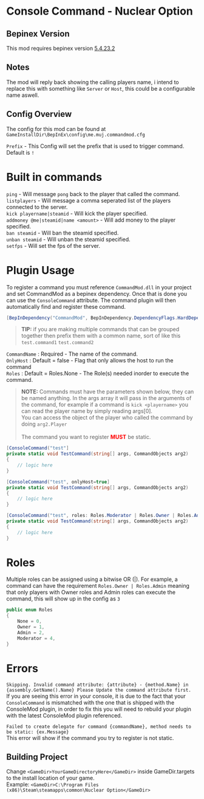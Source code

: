 # Console Command - Nuclear Option

## Bepinex Version
This mod requires bepinex version [5.4.23.2](https://github.com/BepInEx/BepInEx/releases/tag/v5.4.23.2)

## Notes
The mod will reply back showing the calling players name, i intend to replace this with something like `Server` or `Host`, this could be a configurable name aswell. 

## Config Overview

The config for this mod can be found at `GameInstallDir\BepInEx\config\me.muj.commandmod.cfg`

`Prefix` - This Config will set the prefix that is used to trigger command. Default is `!`

# Built in commands

`ping` - Will message `pong` back to the player that called the command. <br>
`listplayers` - Will message a comma seperated list of the players connected to the server. <br>
`kick playername|steamid` - Will kick the player specified. <br>
`addmoney @me|steamid|name <amount>` - Will add money to the player specified. <br>
`ban steamid` - Will ban the steamid specified. <br>
`unban steamid` - Will unban the steamid specified. <br>
`setfps` - Will set the fps of the server.

# Plugin Usage

To register a command you must reference `CommandMod.dll` in your project and set CommandMod as a bepinex dependency. Once that is done you can use the `ConsoleCommand` attribute. 
The command plugin will then automatically find and register these command. <br>

```csharp
[BepInDependency("CommandMod", BepInDependency.DependencyFlags.HardDependency)]
```

> **TIP:** if you are making multiple commands that can be grouped together then prefix them with a common name, sort of like this `test.command1` `test.command2` <br/> 

`CommandName` : Required - The name of the command. <br> 
`OnlyHost` : Default = false - Flag that only allows the host to run the command <br>
`Roles` : Default = Roles.None - The Role(s) needed inorder to execute the command.

>**NOTE:** Commands must have the parameters shown below, they can be named anything. In the args array it will pass in the arguments of the command, 
> for example if a command is `kick <playername>` you can read the player name by simply reading args[0].
> <br/>
> You can access the object of the player who called the command by doing `arg2.Player` <br>
> <br>
> The command you want to register <b style="color:red;">MUST</b> be static.

```csharp
[ConsoleCommand("test"]
private static void TestCommand(string[] args, CommandObjects arg2)
{
    // logic here
}

[ConsoleCommand("test", onlyHost=true]
private static void TestCommand(string[] args, CommandObjects arg2)
{
    // logic here
}

[ConsoleCommand("test", roles: Roles.Moderator | Roles.Owner | Roles.Admin)]
private static void TestCommand(string[] args, CommandObjects arg2)
{
    // logic here
}
```

# Roles

Multiple roles can be assigned using a bitwise OR (|). For example, a command can have the requirement `Roles.Owner | Roles.Admin` 
meaning that only players with Owner roles and Admin roles can execute the command, this will show up in the config as `3`


```csharp
public enum Roles
{
    None = 0,
    Owner = 1,
    Admin = 2,
    Moderator = 4,
}
```

# Errors

`Skipping. Invalid command attribute: {attribute} - {method.Name} in {assembly.GetName().Name} Please Update the command attribute first.` <br>
If you are seeing this error in your console, it is due to the fact that your `ConsoleCommand` is mismatched with the one that is shipped with the ConsoleMod plugin, 
in order to fix this you will need to rebuild your plugin with the latest ConsoleMod plugin referenced.

`Failed to create delegate for command {commandName}, method needs to be static: {ex.Message}` <br>
This error will show if the command you try to register is not static.

## Building Project

Change `<GameDir>YourGameDirectoryHere</GameDir>` inside GameDir.targets to the install location of your game. <br>
Example: `<GameDir>C:\Program Files (x86)\Steam\steamapps\common\Nuclear Option</GameDir>`